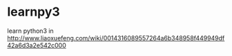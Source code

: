 # learnpy3
learn python3 in http://www.liaoxuefeng.com/wiki/0014316089557264a6b348958f449949df42a6d3a2e542c000
